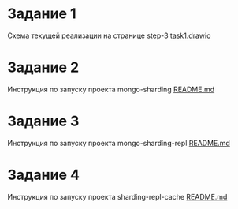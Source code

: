 # Задание 1 
Схема текущей реализации на странице step-3 [task1.drawio](task1.drawio)

# Задание 2 

Инструкция по запуску проекта mongo-sharding [README.md](mongo-sharding/README.md)

# Задание 3 

Инструкция по запуску проекта mongo-sharding-repl [README.md](mongo-sharding-repl/README.md)

# Задание 4 

Инструкция по запуску проекта sharding-repl-cache [README.md](sharding-repl-cache/README.md)
